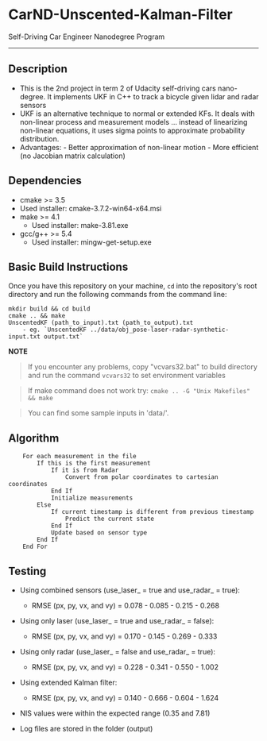 # CarND-Unscented-Kalman-Filter
Self-Driving Car Engineer Nanodegree Program

---
## Description
* This is the 2nd project in term 2 of Udacity self-driving cars nano-degree. It implements UKF in C++ to track a bicycle given lidar and radar sensors
* UKF is an alternative technique to normal or extended KFs. It deals with non-linear process and measurement models … instead of linearizing non-linear equations, it uses sigma points to approximate probability distribution.
*	Advantages:
		- Better approximation of non-linear motion
		- More efficient (no Jacobian matrix calculation)


## Dependencies

* cmake >= 3.5
 * Used installer: cmake-3.7.2-win64-x64.msi
* make >= 4.1
  * Used installer: make-3.81.exe
* gcc/g++ >= 5.4
  * Used installer: mingw-get-setup.exe

## Basic Build Instructions
Once you have this repository on your machine, `cd` into the repository's root directory and run the following commands from the command line:
```
mkdir build && cd build
cmake .. && make
UnscentedKF (path_to_input).txt (path_to_output).txt
    - eg. `UnscentedKF ../data/obj_pose-laser-radar-synthetic-input.txt output.txt`
```
**NOTE**
> If you encounter any problems, copy "vcvars32.bat" to build directory and run the command `vcvars32` to set environment variables

> If make command does not work try: `cmake .. -G "Unix Makefiles" && make`

> You can find some sample inputs in 'data/'.

## Algorithm
```
	For each measurement in the file	
		If this is the first measurement
			If it is from Radar
				Convert from polar coordinates to cartesian coordinates
			End If
			Initialize measurements
		Else
			If current timestamp is different from previous timestamp
				Predict the current state
			End If
			Update based on sensor type
		End If
	End For
```

## Testing
* Using combined sensors (use_laser_ = true and use_radar_ = true):
	- RMSE (px, py, vx, and vy) = 0.078 - 0.085 - 0.215 - 0.268
* Using only laser (use_laser_ = true and use_radar_ = false):
	- RMSE (px, py, vx, and vy) = 0.170 - 0.145 - 0.269 - 0.333
* Using only radar (use_laser_ = false and use_radar_ = true):
	- RMSE (px, py, vx, and vy) = 0.228 - 0.341 - 0.550 - 1.002
* Using extended Kalman filter:
	- RMSE (px, py, vx, and vy) = 0.140 - 0.666 - 0.604 - 1.624
	
* NIS values were within the expected range (0.35 and 7.81)

* Log files are stored in the folder (output)